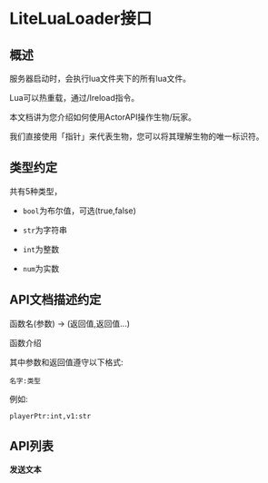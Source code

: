 # LiteLuaLoader接口

## 概述

服务器启动时，会执行lua文件夹下的所有lua文件。

Lua可以热重载，通过/lreload指令。

本文档讲为您介绍如何使用ActorAPI操作生物/玩家。

我们直接使用「指针」来代表生物，您可以将其理解生物的唯一标识符。

## 类型约定

共有5种类型，

- `bool`为布尔值，可选(true,false)

- `str`为字符串

- `int`为整数

- `num`为实数

## API文档描述约定

函数名(参数) -> (返回值,返回值...)</br>

函数介绍  

其中参数和返回值遵守以下格式:</br>

`名字:类型`  

例如:</br>

`playerPtr:int,v1:str`

## API列表

**发送文本**


